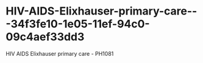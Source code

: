 # HIV-AIDS-Elixhauser-primary-care---34f3fe10-1e05-11ef-94c0-09c4aef33dd3
HIV AIDS Elixhauser primary care - PH1081
